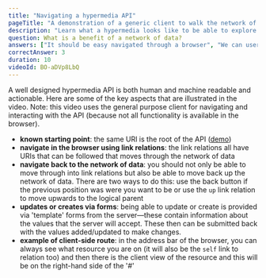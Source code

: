 ```yaml
---
title: "Navigating a hypermedia API"
pageTitle: "A demonstration of a generic client to walk the network of data API"
description: "Learn what a hypermedia looks like to be able to explore a domain."
question: What is a benefit of a network of data?
answers: ["It should be easy navigated through a browser", "We can user simple clients that can update resources", "It is a fast way to start understanding a domain", "All of the above!"]
correctAnswer: 3
duration: 10
videoId: BO-aDVp8LbQ
---
```


A well designed hypermedia API is both human and machine readable and actionable. Here are some of the key aspects that are illustrated in the video. Note: this video uses the general purpose client for navigating and interacting with the API (because not all functionality is available in the browser).

* **known starting point**: the same URI is the root of the API ([demo](https://api.todo.semanticlink.io))
* **navigate in the browser using link relations**: the link relations all have URIs that can be followed that moves through the network of data
* **navigate back to the network of data**: you should not only be able to move through into link relations but also be able to move back up the network of data. There are two ways to do this: use the back button if the previous position was were you want to be or use the `up` link relation to move upwards to the logical parent
* **updates or creates via forms**: being able to update or create is provided via 'template' forms from the server—these contain information about the values that the server will accept. These then can be submitted back with the values added/updated to make changes.
* **example of client-side route**: in the address bar of the browser, you can always see what resource you are on (it will also be the `self` link to relation too) and then there is the client view of the resource and this will be on the right-hand side of the '#'
